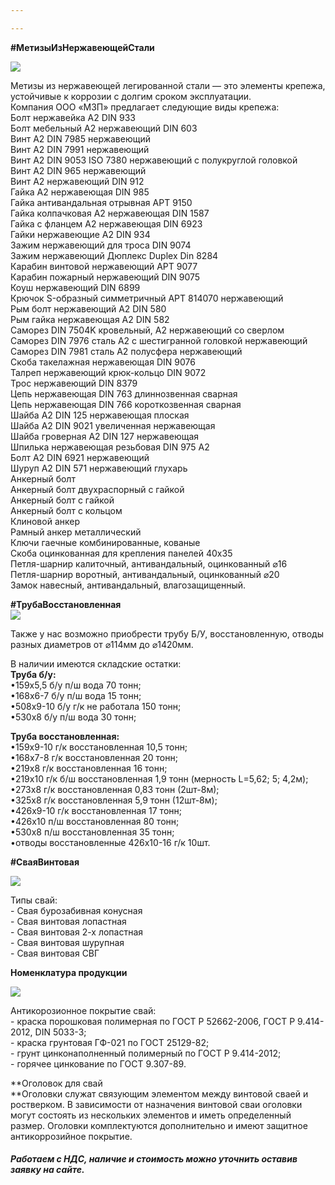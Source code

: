 ```yaml
---

---
```


**#МетизыИзНержавеющейСтали**

![](/static/2022-10-27-16-55-51.png)

Метизы из нержавеющей легированной стали — это элементы крепежа, устойчивые к коррозии с долгим сроком эксплуатации.   
Компания ООО «МЗП» предлагает следующие виды крепежа:   
Болт нержавейка А2 DIN 933  
Болт мебельный А2 нержавеющий DIN 603  
Винт А2 DIN 7985 нержавеющий  
Винт А2 DIN 7991 нержавеющий  
Винт А2 DIN 9053 ISO 7380 нержавеющий с полукруглой головкой  
Винт А2 DIN 965 нержавеющий  
Винт А2 нержавеющий DIN 912  
Гайка А2 нержавеющая DIN 985  
Гайка антивандальная отрывная АРТ 9150  
Гайка колпачковая А2 нержавеющая DIN 1587  
Гайка с фланцем А2 нержавеющая DIN 6923  
Гайки нержавеющие А2 DIN 934  
Зажим нержавеющий для троса DIN 9074  
Зажим нержавеющий Дюплекс Duplex Din 8284  
Карабин винтовой нержавеющий АРТ 9077  
Карабин пожарный нержавеющий DIN 9075  
Коуш нержавеющий DIN 6899  
Крючок S-образный симметричный АРТ 814070 нержавеющий  
Рым болт нержавеющий А2 DIN 580  
Рым гайка нержавеющая А2 DIN 582  
Саморез DIN 7504K кровельный, А2 нержавеющий со сверлом  
Саморез DIN 7976 сталь А2 c шестигранной головкой нержавеющий  
Саморез DIN 7981 сталь А2 полусфера нержавеющий  
Скоба такелажная нержавеющая DIN 9076  
Талреп нержавеющий крюк-кольцо DIN 9072  
Трос нержавеющий DIN 8379  
Цепь нержавеющая DIN 763 длиннозвенная сварная  
Цепь нержавеющая DIN 766 короткозвенная сварная  
Шайба А2 DIN 125 нержавеющая плоская  
Шайба А2 DIN 9021 увеличенная нержавеющая  
Шайба гроверная А2 DIN 127 нержавеющая  
Шпилька нержавеющая резьбовая DIN 975 А2  
Болт А2 DIN 6921 нержавеющий  
Шуруп А2 DIN 571 нержавеющий глухарь  
Анкерный болт  
Анкерный болт двухраспорный с гайкой  
Анкерный болт с гайкой  
Анкерный болт с кольцом  
Клиновой анкер  
Рамный анкер металлический  
Ключи гаечные комбинированные, кованые  
Скоба оцинкованная для крепления панелей 40х35  
Петля-шарнир калиточный, антивандальный, оцинкованный ⌀16  
Петля-шарнир воротный, антивандальный, оцинкованный ⌀20  
Замок навесный, антивандальный, влагозащищенный.

**#ТрубаВосстановленная**   
![](/static/2022-10-27-16-45-31.png)

Также у нас возможно приобрести трубу Б/У, восстановленную, отводы разных диаметров от ⌀114мм до ⌀1420мм.

В наличии имеются складские остатки:  
**Труба б/у:**  
•159х5,5 б/у п/ш вода 70 тонн;  
•168х6-7 б/у п/ш вода 15 тонн;  
•508х9-10 б/у г/к не работала 150 тонн;  
•530х8 б/у п/ш вода 30 тонн;

**Труба восстановленная:**  
•159х9-10 г/к восстановленная 10,5 тонн;  
•168х7-8 г/к восстановленная 20 тонн;  
•219х8 г/к восстановленная 16 тонн;  
•219х10 г/к б/ш восстановленная 1,9 тонн (мерность L=5,62; 5; 4,2м);  
•273х8 г/к восстановленная 0,83 тонн (2шт-8м);  
•325х8 г/к восстановленная 5,9 тонн (12шт-8м);  
•426х9-10 г/к восстановленная 17 тонн;  
•426х10 п/ш восстановленная 80 тонн;  
•530х8 п/ш восстановленная 35 тонн;  
•отводы восстановленные 426х10-16 г/к 10шт.

**#СваяВинтовая**

![](/static/2022-10-27-19-47-58.png)

Типы свай:  
\- Свая бурозабивная конусная  
\- Свая винтовая лопастная  
\- Свая винтовая 2-х лопастная  
\- Свая винтовая шурупная  
\- Свая винтовая СВГ

**Номенклатура продукции**

![](/static/2022-10-27-19-42-10.png)

Антикорозионное покрытие свай:  
\- краска порошковая полимерная по ГОСТ Р 52662-2006, ГОСТ Р 9.414-2012, DIN 5033-3;   
\- краска грунтовая ГФ-021 по ГОСТ 25129-82;  
\- грунт цинконаполненный полимерный по ГОСТ Р 9.414-2012;  
\- горячее цинкование по ГОСТ 9.307-89.

**Оголовок для свай  
**Оголовки служат связующим элементом между винтовой сваей и ростверком. В зависимости от назначения винтовой сваи оголовки могут состоять из нескольких элементов и иметь определенный размер. Оголовки комплектуются дополнительно и имеют защитное антикоррозийное покрытие.

###### **Работаем с НДС, наличие и стоимость можно уточнить оставив заявку на сайте.**
